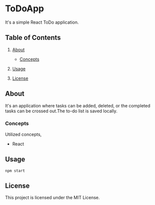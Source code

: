 # ToDoApp
It's a simple React ToDo application.

## Table of Contents

1. [About](#about)
    - [Concepts](#concepts)

2. [Usage](#usage)
3. [License](#license)


## About
It's an application where tasks can be added, deleted, or the completed tasks can be crossed out.The to-do list is saved locally.

### Concepts
Utilized concepts,
- React

## Usage

```
npm start
```

## License

This project is licensed under the MIT License.





